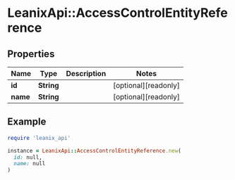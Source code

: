 # LeanixApi::AccessControlEntityReference

## Properties

| Name | Type | Description | Notes |
| ---- | ---- | ----------- | ----- |
| **id** | **String** |  | [optional][readonly] |
| **name** | **String** |  | [optional][readonly] |

## Example

```ruby
require 'leanix_api'

instance = LeanixApi::AccessControlEntityReference.new(
  id: null,
  name: null
)
```

